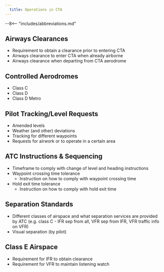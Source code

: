 ```yaml
---
  title: Operations in CTA
---
```


--8<-- "includes/abbreviations.md"

## Airways Clearances
- Requirement to obtain a clearance prior to entering CTA
- Airways clearance to enter CTA when already airborne
- Airways clearance when departing from CTA aerodrome

## Controlled Aerodromes
- Class C
- Class D
- Class D Metro

## Pilot Tracking/Level Requests
- Amended levels
- Weather (and other) deviations
- Tracking for different waypoints
- Requests for airwork or to operate in a certain area

## ATC Instructions & Sequencing
- Timeframe to comply with change of level and heading instructions
- Waypoint crossing time tolerance
    - Instruction on how to comply with waypoint crossing time
- Hold exit time tolerance
    - Instruction on how to comply with hold exit time

## Separation Standards
- Different classes of airspace and what separation services are provided by ATC (e.g. class C - IFR sep from all, VFR sep from IFR, VFR traffic info on VFR)
- Visual separation (by pilot)

## Class E Airspace
- Requirement for IFR to obtain clearance
- Requirement for VFR to maintain listening watch